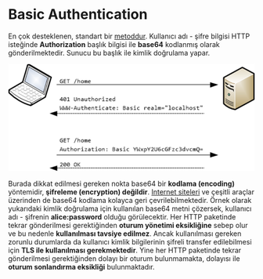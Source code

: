 # Basic Authentication

En çok desteklenen, standart bir [metoddur](https://www.ietf.org/rfc/rfc2617.txt). Kullanıcı adı - şifre bilgisi HTTP isteğinde **Authorization** başlık bilgisi ile **base64** kodlanmış olarak gönderilmektedir. Sunucu bu başlık ile kimlik doğrulama yapar.

![https://docs.microsoft.com/tr-tr/aspnet/web-api/overview/security/basic-authentication adresinden alınmıştır.](<../.gitbook/assets/image (40).png>)

Burada dikkat edilmesi gereken nokta base64 bir **kodlama (encoding)** yöntemidir, **şifreleme (encryption) değildir**. [Internet siteleri](https://www.base64decode.org) ve çeşitli araçlar üzerinden de base64 kodlama kolayca geri çevrilebilmektedir. Örnek olarak yukarıdaki kimlik doğrulama için kullanılan base64 metni çözersek, kullanıcı adı - şifrenin **alice:password** olduğu görülecektir. Her HTTP paketinde tekrar gönderilmesi gerektiğinden **oturum yönetimi eksikliğine** sebep olur ve bu nedenle **kullanılması tavsiye edilmez**. Ancak kullanılması gereken zorunlu durumlarda da kullanıcı kimlik bilgilerinin şifreli transfer edilebilmesi için **TLS ile kullanılması gerekmektedir**. Yine her HTTP paketinde tekrar gönderilmesi gerektiğinden dolayı bir oturum bulunmamakta, dolayısı ile **oturum sonlandırma eksikliği** bulunmaktadır.
